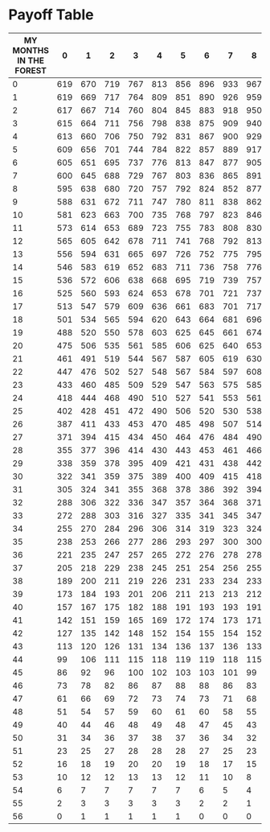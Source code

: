 # Payoff Table

| MY MONTHS IN THE FOREST  | 0   | 1   | 2   | 3   | 4   | 5   | 6   | 7   | 8   |
|--------------------------|-----|-----|-----|-----|-----|-----|-----|-----|-----|
| 0                        | 619 | 670 | 719 | 767 | 813 | 856 | 896 | 933 | 967 | 0   |
| 1                        | 619 | 669 | 717 | 764 | 809 | 851 | 890 | 926 | 959 | 1   |
| 2                        | 617 | 667 | 714 | 760 | 804 | 845 | 883 | 918 | 950 | 2   |
| 3                        | 615 | 664 | 711 | 756 | 798 | 838 | 875 | 909 | 940 | 3   |
| 4                        | 613 | 660 | 706 | 750 | 792 | 831 | 867 | 900 | 929 | 4   |
| 5                        | 609 | 656 | 701 | 744 | 784 | 822 | 857 | 889 | 917 | 5   |
| 6                        | 605 | 651 | 695 | 737 | 776 | 813 | 847 | 877 | 905 | 6   |
| 7                        | 600 | 645 | 688 | 729 | 767 | 803 | 836 | 865 | 891 | 7   |
| 8                        | 595 | 638 | 680 | 720 | 757 | 792 | 824 | 852 | 877 | 8   |
| 9                        | 588 | 631 | 672 | 711 | 747 | 780 | 811 | 838 | 862 | 9   |
| 10                       | 581 | 623 | 663 | 700 | 735 | 768 | 797 | 823 | 846 | 10  |
| 11                       | 573 | 614 | 653 | 689 | 723 | 755 | 783 | 808 | 830 | 11  |
| 12                       | 565 | 605 | 642 | 678 | 711 | 741 | 768 | 792 | 813 | 12  |
| 13                       | 556 | 594 | 631 | 665 | 697 | 726 | 752 | 775 | 795 | 13  |
| 14                       | 546 | 583 | 619 | 652 | 683 | 711 | 736 | 758 | 776 | 14  |
| 15                       | 536 | 572 | 606 | 638 | 668 | 695 | 719 | 739 | 757 | 15  |
| 16                       | 525 | 560 | 593 | 624 | 653 | 678 | 701 | 721 | 737 | 16  |
| 17                       | 513 | 547 | 579 | 609 | 636 | 661 | 683 | 701 | 717 | 17  |
| 18                       | 501 | 534 | 565 | 594 | 620 | 643 | 664 | 681 | 696 | 18  |
| 19                       | 488 | 520 | 550 | 578 | 603 | 625 | 645 | 661 | 674 | 19  |
| 20                       | 475 | 506 | 535 | 561 | 585 | 606 | 625 | 640 | 653 | 20  |
| 21                       | 461 | 491 | 519 | 544 | 567 | 587 | 605 | 619 | 630 | 21  |
| 22                       | 447 | 476 | 502 | 527 | 548 | 567 | 584 | 597 | 608 | 22  |
| 23                       | 433 | 460 | 485 | 509 | 529 | 547 | 563 | 575 | 585 | 23  |
| 24                       | 418 | 444 | 468 | 490 | 510 | 527 | 541 | 553 | 561 | 24  |
| 25                       | 402 | 428 | 451 | 472 | 490 | 506 | 520 | 530 | 538 | 25  |
| 26                       | 387 | 411 | 433 | 453 | 470 | 485 | 498 | 507 | 514 | 26  |
| 27                       | 371 | 394 | 415 | 434 | 450 | 464 | 476 | 484 | 490 | 27  |
| 28                       | 355 | 377 | 396 | 414 | 430 | 443 | 453 | 461 | 466 | 28  |
| 29                       | 338 | 359 | 378 | 395 | 409 | 421 | 431 | 438 | 442 | 29  |
| 30                       | 322 | 341 | 359 | 375 | 389 | 400 | 409 | 415 | 418 | 30  |
| 31                       | 305 | 324 | 341 | 355 | 368 | 378 | 386 | 392 | 394 | 31  |
| 32                       | 288 | 306 | 322 | 336 | 347 | 357 | 364 | 368 | 371 | 32  |
| 33                       | 272 | 288 | 303 | 316 | 327 | 335 | 341 | 345 | 347 | 33  |
| 34                       | 255 | 270 | 284 | 296 | 306 | 314 | 319 | 323 | 324 | 34  |
| 35                       | 238 | 253 | 266 | 277 | 286 | 293 | 297 | 300 | 300 | 35  |
| 36                       | 221 | 235 | 247 | 257 | 265 | 272 | 276 | 278 | 278 | 36  |
| 37                       | 205 | 218 | 229 | 238 | 245 | 251 | 254 | 256 | 255 | 37  |
| 38                       | 189 | 200 | 211 | 219 | 226 | 231 | 233 | 234 | 233 | 38  |
| 39                       | 173 | 184 | 193 | 201 | 206 | 211 | 213 | 213 | 212 | 39  |
| 40                       | 157 | 167 | 175 | 182 | 188 | 191 | 193 | 193 | 191 | 40  |
| 41                       | 142 | 151 | 159 | 165 | 169 | 172 | 174 | 173 | 171 | 41  |
| 42                       | 127 | 135 | 142 | 148 | 152 | 154 | 155 | 154 | 152 | 42  |
| 43                       | 113 | 120 | 126 | 131 | 134 | 136 | 137 | 136 | 133 | 43  |
| 44                       | 99  | 106 | 111 | 115 | 118 | 119 | 119 | 118 | 115 | 44  |
| 45                       | 86  | 92  | 96  | 100 | 102 | 103 | 103 | 101 | 99  | 45  |
| 46                       | 73  | 78  | 82  | 86  | 87  | 88  | 88  | 86  | 83  | 46  |
| 47                       | 61  | 66  | 69  | 72  | 73  | 74  | 73  | 71  | 68  | 47  |
| 48                       | 51  | 54  | 57  | 59  | 60  | 61  | 60  | 58  | 55  | 48  |
| 49                       | 40  | 44  | 46  | 48  | 49  | 48  | 47  | 45  | 43  | 49  |
| 50                       | 31  | 34  | 36  | 37  | 38  | 37  | 36  | 34  | 32  | 50  |
| 51                       | 23  | 25  | 27  | 28  | 28  | 28  | 27  | 25  | 23  | 51  |
| 52                       | 16  | 18  | 19  | 20  | 20  | 19  | 18  | 17  | 15  | 52  |
| 53                       | 10  | 12  | 12  | 13  | 13  | 12  | 11  | 10  | 8   | 53  |
| 54                       | 6   | 7   | 7   | 7   | 7   | 7   | 6   | 5   | 4   | 54  |
| 55                       | 2   | 3   | 3   | 3   | 3   | 3   | 2   | 2   | 1   | 55  |
| 56                       | 0   | 1   | 1   | 1   | 1   | 1   | 0   | 0   | 0   | 56  |
